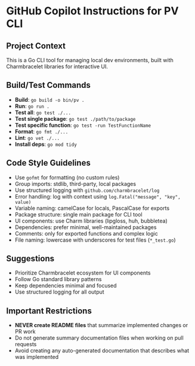 # GitHub Copilot Instructions for PV CLI

## Project Context

This is a Go CLI tool for managing local dev environments, built with Charmbracelet libraries for interactive UI.

## Build/Test Commands

-   **Build**: `go build -o bin/pv .`
-   **Run**: `go run .`
-   **Test all**: `go test ./...`
-   **Test single package**: `go test ./path/to/package`
-   **Test specific function**: `go test -run TestFunctionName`
-   **Format**: `go fmt ./...`
-   **Lint**: `go vet ./...`
-   **Install deps**: `go mod tidy`

## Code Style Guidelines

-   Use `gofmt` for formatting (no custom rules)
-   Group imports: stdlib, third-party, local packages
-   Use structured logging with `github.com/charmbracelet/log`
-   Error handling: log with context using `log.Fatal("message", "key", value)`
-   Variable naming: camelCase for locals, PascalCase for exports
-   Package structure: single main package for CLI tool
-   UI components: use Charm libraries (lipgloss, huh, bubbletea)
-   Dependencies: prefer minimal, well-maintained packages
-   Comments: only for exported functions and complex logic
-   File naming: lowercase with underscores for test files (`*_test.go`)

## Suggestions

-   Prioritize Charmbracelet ecosystem for UI components
-   Follow Go standard library patterns
-   Keep dependencies minimal and focused
-   Use structured logging for all output

## Important Restrictions

-   **NEVER create README files** that summarize implemented changes or PR work
-   Do not generate summary documentation files when working on pull requests
-   Avoid creating any auto-generated documentation that describes what was implemented

